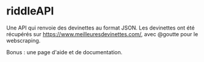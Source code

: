 # riddleAPI

Une API qui renvoie des devinettes au format JSON.
Les devinettes ont été récupérés sur https://www.meilleuresdevinettes.com/, avec @goutte pour le webscraping.

Bonus : une page d'aide et de documentation.
